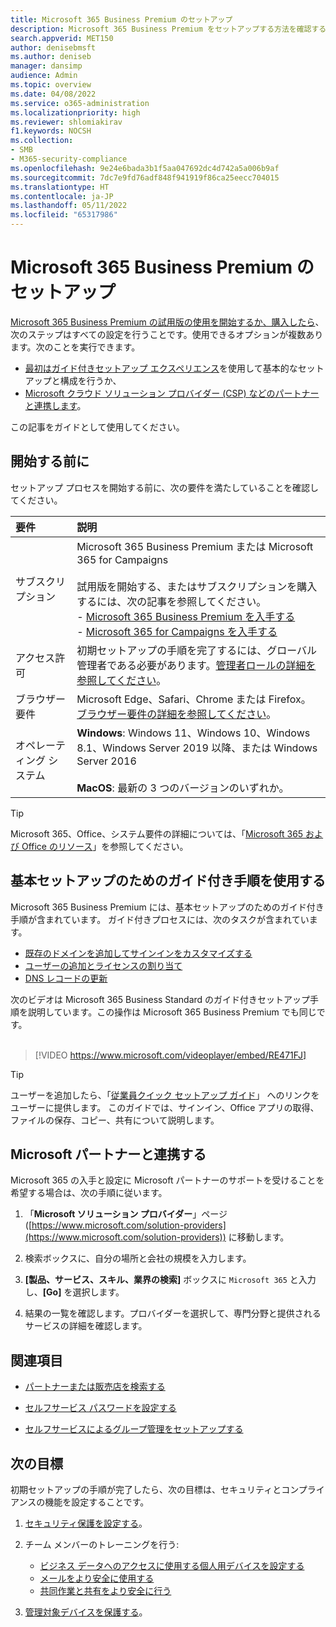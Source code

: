 ```yaml
---
title: Microsoft 365 Business Premium のセットアップ
description: Microsoft 365 Business Premium をセットアップする方法を確認する
search.appverid: MET150
author: denisebmsft
ms.author: deniseb
manager: dansimp
audience: Admin
ms.topic: overview
ms.date: 04/08/2022
ms.service: o365-administration
ms.localizationpriority: high
ms.reviewer: shlomiakirav
f1.keywords: NOCSH
ms.collection:
- SMB
- M365-security-compliance
ms.openlocfilehash: 9e24e6bada3b1f5aa047692dc4d742a5a006b9af
ms.sourcegitcommit: 7dc7e9fd76adf848f941919f86ca25eecc704015
ms.translationtype: HT
ms.contentlocale: ja-JP
ms.lasthandoff: 05/11/2022
ms.locfileid: "65317986"
---
```

# <a name="set-up-microsoft-365-business-premium"></a>Microsoft 365 Business Premium のセットアップ

[Microsoft 365 Business Premium の試用版の使用を開始するか、購入したら](get-microsoft-365-business-premium.md)、次のステップはすべての設定を行うことです。使用できるオプションが複数あります。次のことを実行できます。

- [最初はガイド付きセットアップ エクスペリエンス](#use-the-guided-process-for-basic-setup)を使用して基本的なセットアップと構成を行うか、
- [Microsoft クラウド ソリューション プロバイダー (CSP) などのパートナーと連携します](#work-with-a-microsoft-partner)。

この記事をガイドとして使用してください。

## <a name="before-you-begin"></a>開始する前に

セットアップ プロセスを開始する前に、次の要件を満たしていることを確認してください。

| 要件 | 説明 |
|:---|:---|
| サブスクリプション | Microsoft 365 Business Premium または Microsoft 365 for Campaigns <br/><br/> 試用版を開始する、またはサブスクリプションを購入するには、次の記事を参照してください。 <br/>- [Microsoft 365 Business Premium を入手する](get-microsoft-365-business-premium.md)<br/>- [Microsoft 365 for Campaigns を入手する](get-microsoft-365-campaigns.md) |
| アクセス許可  | 初期セットアップの手順を完了するには、グローバル管理者である必要があります。[管理者ロールの詳細を参照してください](../admin/add-users/about-admin-roles.md)。 |
| ブラウザー要件 | Microsoft Edge、Safari、Chrome または Firefox。 [ブラウザー要件の詳細を参照してください](https://www.microsoft.com/microsoft-365/microsoft-365-and-office-resources#coreui-heading-uyetipy)。  |
| オペレーティング システム | **Windows**: Windows 11、Windows 10、Windows 8.1、Windows Server 2019 以降、または Windows Server 2016<br/><br/>**MacOS**: 最新の 3 つのバージョンのいずれか。 |

> [!TIP]
> Microsoft 365、Office、システム要件の詳細については、「[Microsoft 365 および Office のリソース](https://www.microsoft.com/microsoft-365/microsoft-365-and-office-resources)」を参照してください。

## <a name="use-the-guided-process-for-basic-setup"></a>基本セットアップのためのガイド付き手順を使用する

Microsoft 365 Business Premium には、基本セットアップのためのガイド付き手順が含まれています。 ガイド付きプロセスには、次のタスクが含まれています。

- [既存のドメインを追加してサインインをカスタマイズする](../admin/setup/setup-business-basic.md#add-your-domain-to-personalize-sign-in)
- [ユーザーの追加とライセンスの割り当て](../admin/add-users/add-users.md)
- [DNS レコードの更新](../admin/setup/setup-business-basic.md#connect-your-domain)

次のビデオは Microsoft 365 Business Standard のガイド付きセットアップ手順を説明しています。この操作は Microsoft 365 Business Premium でも同じです。<br/><br/>

> [!VIDEO https://www.microsoft.com/videoplayer/embed/RE471FJ]

> [!TIP]
> ユーザーを追加したら、「[従業員クイック セットアップ ガイド](../admin/setup/employee-quick-setup.md)」 へのリンクをユーザーに提供します。 このガイドでは、サインイン、Office アプリの取得、ファイルの保存、コピー、共有について説明します。

## <a name="work-with-a-microsoft-partner"></a>Microsoft パートナーと連携する

Microsoft 365 の入手と設定に Microsoft パートナーのサポートを受けることを希望する場合は、次の手順に従います。

1. 「**Microsoft ソリューション プロバイダー**」ページ ([https://www.microsoft.com/solution-providers](https://www.microsoft.com/solution-providers)) に移動します。

2. 検索ボックスに、自分の場所と会社の規模を入力します。 

3. **[製品、サービス、スキル、業界の検索]** ボックスに `Microsoft 365` と入力し、**[Go]** を選択します。

4. 結果の一覧を確認します。プロバイダーを選択して、専門分野と提供されるサービスの詳細を確認します。

## <a name="see-also"></a>関連項目

- [パートナーまたは販売店を検索する](../admin/manage/find-your-partner-or-reseller.md)

- [セルフサービス パスワードを設定する](../admin/add-users/let-users-reset-passwords.md)

- [セルフサービスによるグループ管理をセットアップする](/azure/active-directory/enterprise-users/groups-self-service-management)
## <a name="next-objectives"></a>次の目標

初期セットアップの手順が完了したら、次の目標は、セキュリティとコンプライアンスの機能を設定することです。

1. [セキュリティ保護を設定する](m365bp-security-overview.md)。

2. チーム メンバーのトレーニングを行う:

   - [ビジネス データへのアクセスに使用する個人用デバイスを設定する](m365bp-devices-overview.md)
   - [メールをより安全に使用する](m365bp-protect-email-overview.md)
   - [共同作業と共有をより安全に行う](m365bp-collaborate-share-securely.md)

3. [管理対象デバイスを保護する](m365bp-protect-devices.md)。

